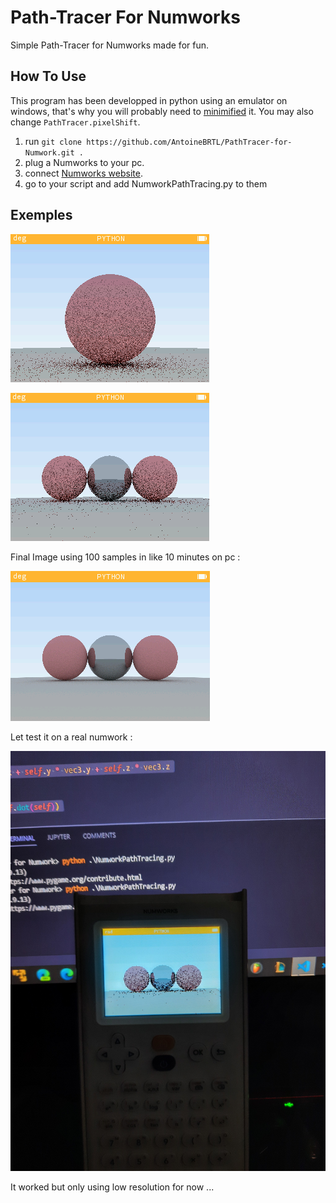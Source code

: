 # Path-Tracer For Numworks #

Simple Path-Tracer for Numworks made for fun.

## How To Use ##

This program has been developped in python using an emulator on windows, that's why you will probably need to [minimified](https://python-minifier.com/) it.
You may also change ```PathTracer.pixelShift```.

1. run ```git clone https://github.com/AntoineBRTL/PathTracer-for-Numwork.git .```
2. plug a Numworks to your pc.
3. connect [Numworks website](https://www.numworks.com/).
4. go to your script and add NumworkPathTracing.py to them

## Exemples ## 

![img](outputs/1.PNG)

![img](outputs/2.PNG)

Final Image using 100 samples in like 10 minutes on pc :

![img](outputs/3.PNG)

Let test it on a real numwork : 

![img](outputs/demo.jpg)

It worked but only using low resolution for now ...

